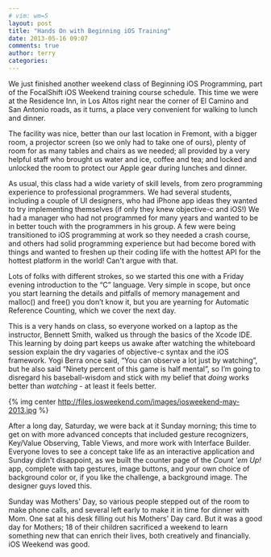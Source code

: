 ```yaml
---
# vim: wm=5
layout: post
title: "Hands On with Beginning iOS Training"
date: 2013-05-16 09:07
comments: true
author: terry
categories: 
---
```

We just finished another weekend class of Beginning iOS Programming, part of the
FocalShift iOS Weekend training course schedule.  This time we were at the Residence
Inn, in Los Altos right near the corner of El Camino and San Antonio roads, as it
turns, a place very convenient for walking to lunch and dinner.

The facility was nice, better than our last location in Fremont, with a bigger room, a
projector screen (so we only had to take one of ours), plenty of room for as many
tables and chairs as we needed; all provided by a very helpful staff who brought us
water and ice, coffee and tea; and locked and unlocked the room to protect our Apple
gear during lunches and dinner.

As usual, this class had a wide variety of skill levels, from zero programming
experience to professional programmers.  We had several students, including a couple of
UI designers, who had iPhone app ideas they wanted to try implementing themselves (if
only they knew objective-c and iOS!)  We had a manager who had not programmed for many
years and wanted to be in better touch with the programmers in his group.  A few were
being transitioned to iOS programming at work so they needed a crash course, and others
had solid programming experience but had become bored with things and wanted to freshen
up their coding life with the hottest API for the hottest platform in the world!  Can't
argue with that.

Lots of folks with different strokes, so we started this one with a Friday evening
introduction to the “C” language.  Very simple in scope, but once you start learning
the details and pitfalls of memory management and malloc() and free() you don’t know
it, but you are yearning for Automatic Reference Counting, which we cover the next day.   

This is a very hands on class, so everyone worked on a laptop as the instructor,
Bennett Smith, walked us through the basics of the Xcode IDE.  This learning by doing
part keeps us awake after watching the whiteboard session explain the dry vagaries of
objective-c syntax and the iOS framework.  Yogi Berra once said, “You can observe a lot
just by watching”, but he also said “Ninety percent of this game is half mental”, so
I’m going to disregard his baseball-wisdom and stick with my belief that *doing* works
better than *watching* - at least it feels better.

{% img center http://files.iosweekend.com/images/iosweekend-may-2013.jpg %}

After a long day, Saturday, we were back at it Sunday morning; this time to get on with
more advanced concepts that included gesture recognizers, Key/Value Observing, Table
Views, and more work with Interface Builder.  Everyone loves to see a concept take life
as an interactive application and Sunday didn't disappoint, as we built the counter
page of the *Count 'em Up\!*  app, complete with tap gestures, image buttons, and your
own choice of background color or, if you like the challenge, a background image.  The
designer guys loved this.

Sunday was Mothers' Day, so various people stepped out of the room to make phone calls,
and several left early to make it in time for dinner with Mom.  One sat at his desk
filling out his Mothers' Day card.  But it was a good day for Mothers; 18 of their
children sacrificed a weekend to learn something new that can enrich their lives, both
creatively and financially.  iOS Weekend was good.

